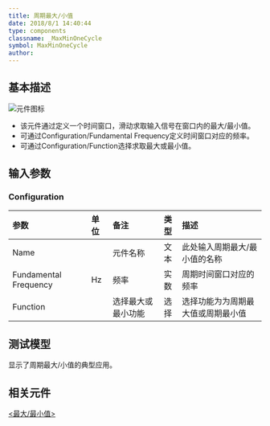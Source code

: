 ```yaml
---
title: 周期最大/小值
date: 2018/8/1 14:40:44
type: components
classname: _MaxMinOneCycle
symbol: MaxMinOneCycle
author: 
---
```

## <span id="comp_desc">基本描述</span>
![元件图标]()

- 该元件通过定义一个时间窗口，滑动求取输入信号在窗口内的最大/最小值。
- 可通过Configuration/Fundamental Frequency定义时间窗口对应的频率。
- 可通过Configuration/Function选择求取最大或最小值。

## <span id="comp_params">输入参数</span>
### <span id="comp_params_group_Configuration">Configuration</span>
| 参数 | 单位 | 备注 | 类型 | 描述 |
| :--- | :--- | :--- | :--: | :--- |
| <span id="comp_params_param_Name">Name</span> |  | 元件名称 | 文本 | 此处输入周期最大/最小值的名称 |
| <span id="comp_params_param_F">Fundamental Frequency</span> | Hz | 频率 | 实数 | 周期时间窗口对应的频率 |
| <span id="comp_params_param_Func">Function</span> |  | 选择最大或最小功能 | 选择 | 选择功能为为周期最大值或周期最小值 |

[Name]: #comp_params_param_Name "Name"
[Fundamental Frequency]: #comp_params_param_F "Fundamental Frequency"
[Function]: #comp_params_param_Func "Function"

## <span id="comp_example">测试模型</span>
[<test name>](<test link>)显示了周期最大/小值的典型应用。

## <span id="comp_seealso">相关元件</span>
[<最大/最小值>](<test link>)



